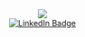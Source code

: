 <div id="header" align="center">
  <img src="https://media.giphy.com/media/uB86ZyWQsnFSGYe2sA/giphy.gif"/>
  
 <div id="badges">
   <a href="https://www.linkedin.com/in/darya-ivanova-404a87258">
   <img src="https://img.shields.io/badge/LinkedIn-blue?style=for-the-badge&logo=linkedin&logoColor=white" alt="LinkedIn Badge"/>
   </a>
      </div>
                                                                                                                           

